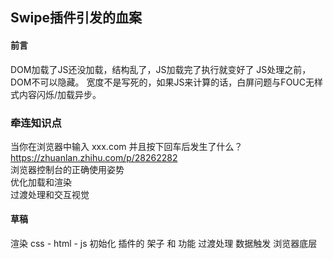 

## Swipe插件引发的血案

#### 前言

DOM加载了JS还没加载，结构乱了，JS加载完了执行就变好了
JS处理之前，DOM不可以隐藏。
宽度不是写死的，如果JS来计算的话，白屏问题与FOUC无样式内容闪烁/加载异步。


### 牵连知识点

当你在浏览器中输入 xxx.com 并且按下回车后发生了什么？ https://zhuanlan.zhihu.com/p/28262282  
浏览器控制台的正确使用姿势  
优化加载和渲染   
过渡处理和交互视觉  



#### 草稿

渲染
css - html - js
初始化
插件的 架子 和 功能
过渡处理
数据触发
浏览器底层
